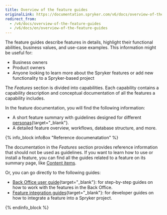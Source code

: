 ```yaml
---
title: Overview of the feature guides
originalLink: https://documentation.spryker.com/v6/docs/overview-of-the-feature-guides
redirect_from:
  - /v6/docs/overview-of-the-feature-guides
  - /v6/docs/en/overview-of-the-feature-guides
---
```


The feature guides describe features in details, highlight their functional abilities, business values, and use-case examples. This information might be useful for: 
* Business owners
* Product owners
* Anyone looking to learn more about the Spryker features or add new functionality to a Spryker-based project

The *Features* section is divided into capabilities. Each capability contains a capability description and conceptual documentation of all the features a capability includes.

In the feature documentation, you will find the following information:

* A short feature summary with guidelines designed for different [personas](https://documentation.spryker.com/docs/about-documentation#personas){target="_blank"}.
* A detailed feature overview, workflows, database structure, and more.

{% info_block infoBox "Reference documenatation" %}

The documentation in the *Features* section provides reference information that should not be used as guidelines. If you want to learn how to use or install a feature, you can find all the guides related to a feature on its summary page, like [Content items](https://documentation.spryker.com/docs/content-items-201907).

Or, you can go directly to the following guides:

* [Back Office user guide](https://documentation.spryker.com/docs/about-the-administration-interface-guide){target="_blank"}: for step-by-step guides on how to work with the features in the Back Office.
* [Feature integration guides](https://documentation.spryker.com/docs/about-integration){target="_blank"}: for developer guides on how to integrate a feature into a Spryker project.

{% endinfo_block %}

